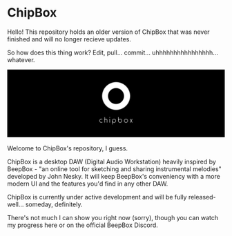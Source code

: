# ChipBox
Hello! This repository holds an older version of ChipBox that was never finished and will no longer recieve updates.

So how does this thing work? Edit, pull... commit... uhhhhhhhhhhhhhhhh... whatever.

![alt text](https://raw.githubusercontent.com/chipnertkj/ChipBox/master/logo_wide.png)

Welcome to ChipBox's repository, I guess.


ChipBox is a desktop DAW (Digital Audio Workstation) heavily inspired by BeepBox - "an online tool for sketching and sharing instrumental melodies" developed by John Nesky. It will keep BeepBox's conveniency with a more modern UI and the features you'd find in any other DAW.

ChipBox is currently under active development and will be fully released- well... someday, definitely.

There's not much I can show you right now (sorry), though you can watch my progress here or on the official BeepBox Discord. 
